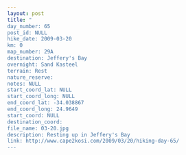 ```yaml
---
layout: post
title: "
day_number: 65
post_id: NULL
hike_date: 2009-03-20
km: 0
map_number: 29A
destination: Jeffery's Bay
overnight: Sand Kasteel
terrain: Rest
nature_reserve: 
notes: NULL
start_coord_lat: NULL
start_coord_long: NULL
end_coord_lat: -34.038867
end_coord_long: 24.9649
start_coord: NULL
destination_coord: 
file_name: 03-20.jpg
description: Resting up in Jeffery's Bay
link: http://www.cape2kosi.com/2009/03/20/hiking-day-65/
---
```

